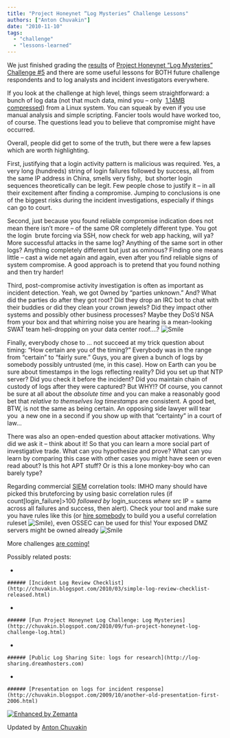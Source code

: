```yaml
---
title: "Project Honeynet “Log Mysteries” Challenge Lessons"
authors: ["Anton Chuvakin"]
date: "2010-11-10"
tags: 
  - "challenge"
  - "lessons-learned"
---
```


We just finished grading the [results](https://honeynet.org/challenges/2010_5_log_mysteries) of [Project Honeynet “Log Mysteries” Challenge #5](https://honeynet.org/node/581) and there are some useful lessons for BOTH future challenge respondents and to log analysts and incident investigators everywhere.

  
  

If you look at the challenge at high level, things seem straightforward: a bunch of log data (not that much data, mind you – only  [1.14MB compressed](https://www3.honeynet.org/wp-content/uploads/attachments/sanitized_log.zip)) from a Linux system. You can squeak by even if you use manual analysis and simple scripting. Fancier tools would have worked too, of course. The questions lead you to believe that compromise might have occurred.

  
  

Overall, people did get to some of the truth, but there were a few lapses which are worth highlighting.

  
  

First, justifying that a login activity pattern is malicious was required. Yes, a very long (hundreds) string of login failures followed by success, all from the same IP address in China, smells very fishy,  but shorter login sequences theoretically can be legit. Few people chose to justify it – in all their excitement after finding a compromise. Jumping to conclusions is one of the biggest risks during the incident investigations, especially if things can go to court.

  
  

Second, just because you found reliable compromise indication does not mean there isn’t more – of the same OR completely different type. You got the login  brute forcing via SSH, now check for web app hacking, will ya? More successful attacks in the same log? Anything of the same sort in other logs? Anything completely different but just as ominous? Finding one means little – cast a wide net again and again, even after you find reliable signs of system compromise. A good approach is to pretend that you found nothing and then try harder!

  
  

Third, post-compromise activity investigation is often as important as incident detection. Yeah, we got 0wned by “parties unknown.” And? What did the parties do after they got root? Did they drop an IRC bot to chat with their buddies or did they clean your crown jewels? Did they impact other systems and possibly other business processes? Maybe they DoS’d NSA from your box and that whirring noise you are hearing is a mean-looking SWAT team heli-dropping on your data center roof….? ![Smile](images/-wlEmoticon-smile2.png)

  
  

Finally, everybody chose to ... not succeed at my trick question about timing: “How certain are you of the timing?” Everybody was in the range from “certain” to “fairly sure.” Guys, you are given a bunch of logs by somebody possibly untrusted (me, in this case). How on Earth can you be sure about timestamps in the logs reflecting reality? Did you set up that NTP server? Did you check it before the incident? Did you maintain chain of custody of logs after they were captured? But WHY!? Of course, you cannot be sure at all about the _absolute time_ and you can make a reasonably good bet that _relative to themselves log timestamps_ are consistent. A good bet, BTW, is not the same as being certain. An opposing side lawyer will tear you  a new one in a second if you show up with that “certainty” in a court of law…

  
  

There was also an open-ended question about attacker motivations. Why did we ask it – think about it! So that you can learn a more social part of investigative trade. What can you hypothesize and prove? What can you learn by comparing this case with other cases you might have seen or even read about? Is this hot APT stuff? Or is this a lone monkey-boy who can barely type?

  
  

Regarding commercial [SIEM](http://chuvakin.blogspot.com/search/label/SIEM) correlation tools: IMHO many should have picked this bruteforcing by using basic correlation rules (if count\[login\_failure\]>100 _followed by_ login\_success _where_ src IP = same across all failures and success, then alert). Check your tool and make sure you have rules like this (or [hire somebody](http://www.securitywarriorconsulting.com) to build you a useful correlation ruleset ![Smile](images/-wlEmoticon-smile2.png)), even OSSEC can be used for this! Your exposed DMZ servers might be owned already ![Smile](images/-wlEmoticon-smile2.png) 

  
  

More challenges [are coming!](https://www.honeynet.org/challenges)

  
  

Possibly related posts:

  
  

  

  
- 
    
    ###### [Incident Log Review Checklist](http://chuvakin.blogspot.com/2010/03/simple-log-review-checklist-released.html)
    
      
    
  
  
- 
    
    ###### [Fun Project Honeynet Log Challenge: Log Mysteries](http://chuvakin.blogspot.com/2010/09/fun-project-honeynet-log-challenge-log.html)
    
      
    
  
  
- 
    
    ###### [Public Log Sharing Site: logs for research](http://log-sharing.dreamhosters.com)
    
      
    
  
  
- 
    
    ###### [Presentation on logs for incident response](http://chuvakin.blogspot.com/2009/10/another-old-presentation-first-2006.html)
    
      
    
  

  

  
  

[![Enhanced by Zemanta](https://img.zemanta.com/zemified_e.png?x-id=8ade0cee-482c-4d3d-a0c7-d12f827a32a5)](http://www.zemanta.com/ "Enhanced by Zemanta")

  
  
  
Updated by [Anton Chuvakin](http://www.chuvakin.org)
